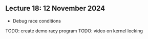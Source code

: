 ## Lecture 18: 12 November 2024

* Debug race conditions

TODO: create demo racy program
TODO: video on kernel locking
